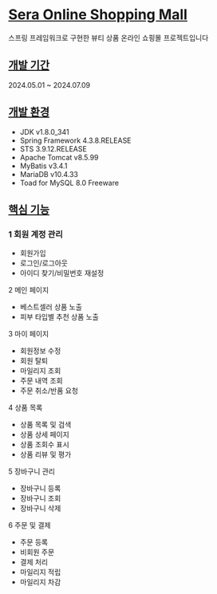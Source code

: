 # <u>Sera Online Shopping Mall</u>
스프링 프레임워크로 구현한 뷰티 상품 온라인 쇼핑몰 프로젝트입니다

## <u>개발 기간</u>
2024.05.01 ~ 2024.07.09

## <u>개발 환경</u>
*  JDK v1.8.0_341
*  Spring Framework 4.3.8.RELEASE
*  STS 3.9.12.RELEASE
*  Apache Tomcat v8.5.99
*  MyBatis v3.4.1
*  MariaDB v10.4.33
*  Toad for MySQL 8.0 Freeware

## <u>핵심 기능</u>
### 1 회원 계정 관리
  - 회원가입
  - 로그인/로그아웃
  - 아이디 찾기/비밀번호 재설정

2 메인 페이지  
  - 베스트셀러 상품 노출
  - 피부 타입별 추천 상품 노출

3 마이 페이지
  - 회원정보 수정
  - 회원 탈퇴
  - 마일리지 조회
  - 주문 내역 조회
  - 주문 취소/반품 요청

4 상품 목록
  - 상품 목록 및 검색
  - 상품 상세 페이지
  - 상품 조회수 표시
  - 상품 리뷰 및 평가

5 장바구니 관리
  - 장바구니 등록
  - 장바구니 조회
  - 장바구니 삭제

6 주문 및 결제 
  - 주문 등록
  - 비회원 주문
  - 결제 처리
  - 마일리지 적립
  - 마일리지 차감








